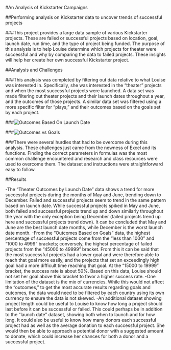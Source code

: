 #An Analysis of Kickstarter Campaigns

##Performing analysis on Kickstarter data to uncover trends of successful projects

###This project provides a large data sample of various Kickstarter projects. These are failed or successful projects based on location, goal, launch date, run time, and the type of project being funded. The purpose of this analysis is to help Louise determine which projects for theater were successful and why by comparing the data to failed projects. These insights will help her create her own successful Kickstarter project.

##Analysis and Challenges

###This analysis was completed by filtering out data relative to what Louise was interested in. Specifically, she was interested in the “theater” projects and when the most successful projects were launched. A data set was made filtering out theater projects and their launch dates throughout a year, and the outcomes of those projects. A similar data set was filtered using a more specific filter for “plays,” and their outcomes based on the goals set by each project.

###![Outcomes Based On Launch Date](path/to/theater_outcomes_vs_launch.png)

###![Outcomes vs Goals](path/to/outcomes_vs_goals.png)

###There were several hurdles that had to be overcome during this analysis. These challenges just came from the newness of Excel and its functions. Finding the correct parameters in formulas was the most common challenge encountered and research and class resources were used to overcome them. The dataset and instructions were straightforward easy to follow.

##Results

-The “Theater Outcomes by Launch Date” data shows a trend for more successful projects during the months of May and June, trending down to December. Failed and successful projects seem to trend in the same pattern based on launch date. While successful projects spiked in May and June, both failed and successful projects trend up and down similarly throughout the year with the only exception being December (failed projects trend up here and successful projects trend down). It can be concluded that May and June are the best launch date months, while December is the worst launch date month.
-From the “Outcomes Based on Goals” data, the highest percentage of successful projects come from the “less than 1000” and “1000 to 4999” brackets; conversely, the highest percentage of failed projects from the “45000 to 49999” bracket. From this it can be said that the most successful projects had a lower goal and were therefore able to reach that goal more easily, and the projects that set an exceedingly high goal had a more difficult time reaching that goal. At the “15000 to 19999” bracket, the success rate is about 50%. Based on this data, Louise should not set her goal above this bracket to favor a higher success rate.
-One limitation of the dataset is the mix of currencies. While this would not affect the “outcomes,” to get the most accurate results regarding goals and outcomes, the data would need to be filtered by each country using its own currency to ensure the data is not skewed.
-An additional dataset showing project length could be useful to Louise to know how long a project should last before it can be successful or failed. This could perhaps be in addition to the “launch date” dataset, showing both when to launch and for how long. It could also be useful to know how many donors each successful project had as well as the average donation to each successful project. She would then be able to approach a potential donor with a suggested amount to donate, which could increase her chances for both a donor and a successful project. 
